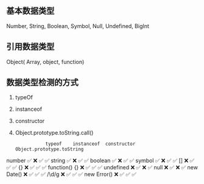 ## 基本数据类型
Number, String, Boolean, Symbol, Null, Undefined, BigInt

## 引用数据类型
Object( Array, object, function)

## 数据类型检测的方式
1. typeOf
2. instanceof
3. constructor
4. Object.prototype.toString.call()

	              typeof	instanceof	constructor	Object.prototype.toString
number	          ✅	      ❌	        ✅	          ✅
string	          ✅	      ❌	        ✅	          ✅
boolean	          ✅	      ❌	        ✅	          ✅
symbol	          ✅	      ❌	        ✅	          ✅
[]	              ❌	      ✅	        ✅	          ✅
{}	              ❌	      ✅	        ✅	          ✅
function() {}	    ❌	      ✅	        ✅	          ✅
undefined	        ❌	      ✅	        ❌	          ✅
null	            ❌	      ✅	        ❌	          ✅
new Date()	      ❌	      ✅	        ✅	          ✅
/\d/g	            ❌	      ✅	        ✅	          ✅
new Error()	      ❌	      ✅	        ✅	          ✅